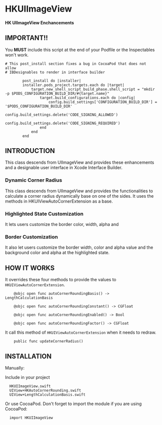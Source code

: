 # HKUIImageView
#### HK UIImageView Enchancements

## IMPORTANT!! ##

You **MUST** include this script at the end of your Podfile or the Inspectables won't work.

```
# This post_install section fixes a bug in CocoaPod that does not allow
# IBDesignables to render in interface builder

        post_install do |installer|
        installer.pods_project.targets.each do |target|
            target.new_shell_script_build_phase.shell_script = "mkdir -p $PODS_CONFIGURATION_BUILD_DIR/#{target.name}"
                target.build_configurations.each do |config|
                    config.build_settings['CONFIGURATION_BUILD_DIR'] = '$PODS_CONFIGURATION_BUILD_DIR'
                    config.build_settings.delete('CODE_SIGNING_ALLOWED')
                    config.build_settings.delete('CODE_SIGNING_REQUIRED')
                end
            end
        end
```

## INTRODUCTION
This class descends from UIImageView and provides these enhancements and a designable user interface in Xcode Interface Builder.

### Dynamic Corner Radius
This class descends from UIImageView and provides the functionalities to calculate a corner radius dynamically base on one of the sides. It uses the methods in HKUIViewAutoCornerExtension as a base.

### Highlighted State Customization
It lets users customize the border color, width, alpha and

### Border Customization
It also let users customize the border width, color and alpha value and the background color and alpha at the highlighted state.

## HOW IT WORKS

It overrides these four methods to provide the values to `HKUIViewAutoCornerExtension`.

```
    @objc open func autoCornerRoundingBasis() -> LengthCalculationBasis

    @objc open func autoCornerRoundingConstant() -> CGFloat

    @objc open func autoCornerRoundingEnabled() -> Bool

    @objc open func autoCornerRoundingFactor() -> CGFloat

```

It call this method of `HKUIViewAutoCornerExtension` when it needs to redraw.

```
    public func updateCornerRadius()
```

## INSTALLATION

Manually:

Include in your project

```
  HKUIImageView.swift
  UIView+HKAutoCornerRounding.swift
  UIView+LengthCalculationBasis.swift
```

Or use CocoaPod. Don't forget to import the module if you are using CocoaPod:

```
  import HKUIImageView
```
